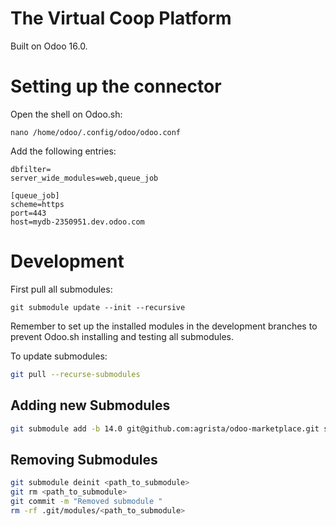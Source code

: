 # The Virtual Coop Platform

Built on Odoo 16.0.

# Setting up the connector

Open the shell on Odoo.sh:

```shell
nano /home/odoo/.config/odoo/odoo.conf
```

Add the following entries:

```shell
dbfilter=
server_wide_modules=web,queue_job

[queue_job]
scheme=https
port=443
host=mydb-2350951.dev.odoo.com
```

# Development

First pull all submodules:

```shell
git submodule update --init --recursive
```
Remember to set up the installed modules in the development branches to prevent Odoo.sh installing and testing all submodules.

To update submodules:

```bash
git pull --recurse-submodules
```

## Adding new Submodules

```bash
git submodule add -b 14.0 git@github.com:agrista/odoo-marketplace.git src/marketplace
```

## Removing Submodules

```bash
git submodule deinit <path_to_submodule>
git rm <path_to_submodule>
git commit -m "Removed submodule "
rm -rf .git/modules/<path_to_submodule>
```